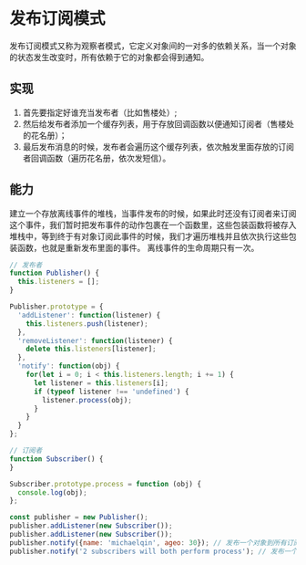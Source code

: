 # 发布订阅模式

发布订阅模式又称为观察者模式，它定义对象间的一对多的依赖关系，当一个对象的状态发生改变时，所有依赖于它的对象都会得到通知。

## 实现

1. 首先要指定好谁充当发布者（比如售楼处）;
2. 然后给发布者添加一个缓存列表，用于存放回调函数以便通知订阅者（售楼处的花名册）；
3. 最后发布消息的时候，发布者会遍历这个缓存列表，依次触发里面存放的订阅者回调函数（遍历花名册，依次发短信）。

## 能力

建立一个存放离线事件的堆栈，当事件发布的时候，如果此时还没有订阅者来订阅这个事件，我们暂时把发布事件的动作包裹在一个函数里，这些包装函数将被存入堆栈中，等到终于有对象订阅此事件的时候，我们才遍历堆栈并且依次执行这些包装函数，也就是重新发布里面的事件。
离线事件的生命周期只有一次。

```javascript
// 发布者
function Publisher() {
  this.listeners = [];
}

Publisher.prototype = {
  'addListener': function(listener) {
    this.listeners.push(listener);
  },
  'removeListener': function(listener) {
    delete this.listeners[listener];
  },
  'notify': function(obj) {
    for(let i = 0; i < this.listeners.length; i += 1) {
      let listener = this.listeners[i];
      if (typeof listener !== 'undefined') {
        listener.process(obj);
      }
    }
  }
};

// 订阅者
function Subscriber() {
}

Subscriber.prototype.process = function (obj) {
  console.log(obj);
};

const publisher = new Publisher();
publisher.addListener(new Subscriber());
publisher.addListener(new Subscriber());
publisher.notify({name: 'michaelqin', ageo: 30}); // 发布一个对象到所有订阅者
publisher.notify('2 subscribers will both perform process'); // 发布一个字符串到所有订阅者
```
